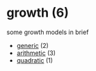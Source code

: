 # growth (6)
some growth models in brief

+ [generic](generic/README.md) (2)
+ [arithmetic](arithmetic/README.md) (3)
+ [quadratic](quadratic/README.md) (1)
